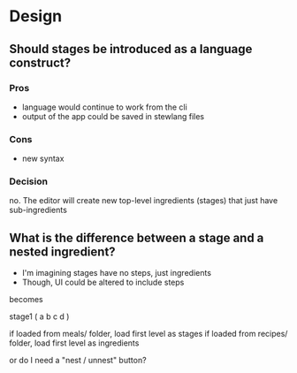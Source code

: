 # Design

## Should stages be introduced as a language construct?

### Pros

- language would continue to work from the cli
- output of the app could be saved in stewlang files

### Cons

- new syntax

### Decision

no. The editor will create new top-level ingredients (stages) that just have
sub-ingredients

## What is the difference between a stage and a nested ingredient?

- I'm imagining stages have no steps, just ingredients
- Though, UI could be altered to include steps

becomes

stage1 ( a b c d )

if loaded from meals/ folder, load first level as stages if loaded from recipes/
folder, load first level as ingredients

or do I need a "nest / unnest" button?
